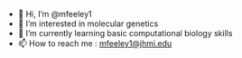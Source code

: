 - 👋 Hi, I’m @mfeeley1
- 👀 I’m interested in molecular genetics
- 🌱 I’m currently learning basic computational biology skills
- 📫 How to reach me : mfeeley1@jhmi.edu

<!---
mfeeley1/mfeeley1 is a ✨ special ✨ repository because its `README.md` (this file) appears on your GitHub profile.
You can click the Preview link to take a look at your changes.
--->

